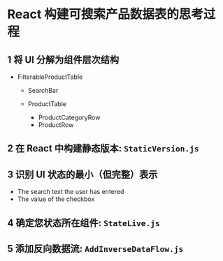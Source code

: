# **React 构建可搜索产品数据表的思考过程**

## 1 将 UI 分解为组件层次结构

* FilterableProductTable

  * SearchBar
  * ProductTable

    * ProductCategoryRow
    * ProductRow

## 2 在 React 中构建静态版本: ``StaticVersion.js``

## 3 识别 UI 状态的最小（但完整）表示

* The search text the user has entered
* The value of the checkbox

## 4 确定您状态所在组件: ``StateLive.js``

## 5 添加反向数据流: ``AddInverseDataFlow.js``

